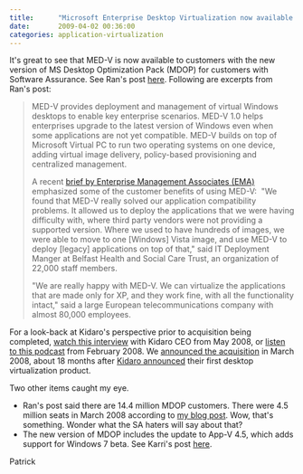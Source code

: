 ```yaml
---
title:      "Microsoft Enterprise Desktop Virtualization now available via MDOP"
date:       2009-04-02 00:36:00
categories: application-virtualization
---
```

It's great to see that MED-V is now available to customers with the new version of MS Desktop Optimization Pack (MDOP) for customers with Software Assurance. See Ran's post [here](http://blogs.technet.com/mdop/ "MDOP team blog"). Following are excerpts from Ran's post: 

> MED-V provides deployment and management of virtual Windows desktops to enable key enterprise scenarios. MED-V 1.0 helps enterprises upgrade to the latest version of Windows even when some applications are not yet compatible. MED-V builds on top of Microsoft Virtual PC to run two operating systems on one device, adding virtual image delivery, policy-based provisioning and centralized management.
> 
> A recent [brief by Enterprise Management Associates (EMA)](http://download.microsoft.com/download/B/F/3/BF301FEC-601E-4262-844B-895DEC3BA8A8/EMA_Microsoft-MED-V_B%5b1%5d.pdf) emphasized some of the customer benefits of using MED-V:  "We found that MED-V really solved our application compatibility problems. It allowed us to deploy the applications that we were having difficulty with, where third party vendors were not providing a supported version. Where we used to have hundreds of images, we were able to move to one [Windows] Vista image, and use MED-V to deploy [legacy] applications on top of that," said IT Deployment Manger at Belfast Health and Social Care Trust, an organization of 22,000 staff members.
> 
> "We are really happy with MED-V. We can virtualize the applications that are made only for XP, and they work fine, with all the functionality intact," said a large European telecommunications company with almost 80,000 employees.

For a look-back at Kidaro's perspective prior to acquisition being completed, [watch this interview](http://virtualization.sys-con.com/node/466857 "Sys-Con interview with Kidaro CEO") with Kidaro CEO from May 2008, or [listen to this podcast](http://www.virtual-strategy.com/VSM-Podcasts/Kidaro-s-Desktop-Virtualization-at-Work.html "Virt Review magazine") from February 2008. We [announced the acquisition](http://www.microsoft.com/Presspass/press/2008/mar08/03-12ExpandVirtualizationPR.mspx "MS PressPass article") in March 2008, about 18 months after [Kidaro announced](http://www.virtualization.info/2006/10/kidaro-enters-desktop-virtualization.html "Virtualization.info blog") their first desktop virtualization product. 

Two other items caught my eye. 

  * Ran's post said there are 14.4 million MDOP customers. There were 4.5 million seats in March 2008 according to [my blog post](http://blogs.technet.com/virtualization/archive/2008/03/12/Kidaro-to-be-added-to-Microsoft_2700_s-desktop-virtualization-products.aspx "March 2008 blog post"). Wow, that's something. Wonder what the SA haters will say about that?
  * The new version of MDOP includes the update to App-V 4.5, which adds support for Windows 7 beta. See Karri's post [here](http://blogs.technet.com/mdop/archive/2009/02/26/get-your-applications-virtualized-on-windows-7-beta-with-microsoft-app-v.aspx "MDOP blog from Feb 2009").



Patrick
